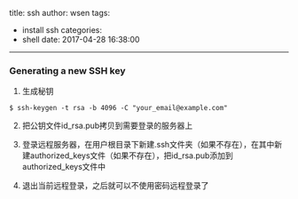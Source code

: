 title: ssh
author: wsen
tags:
  - install ssh
categories:
  - shell
date: 2017-04-28 16:38:00
---
### Generating a new SSH key

1. 生成秘钥
```
$ ssh-keygen -t rsa -b 4096 -C "your_email@example.com"
```

2. 把公钥文件id_rsa.pub拷贝到需要登录的服务器上


3. 登录远程服务器，在用户根目录下新建.ssh文件夹（如果不存在），在其中新建authorized_keys文件（如果不存在），把id_rsa.pub添加到authorized_keys文件中

4. 退出当前远程登录，之后就可以不使用密码远程登录了